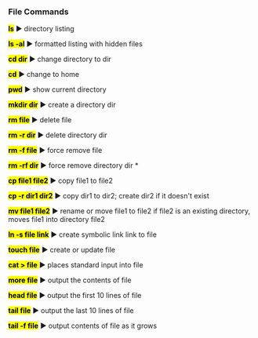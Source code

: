 ### File Commands

<mark>**ls**</mark> ► directory listing

<mark>**ls -al**</mark> ► formatted listing with hidden files

<mark>**cd dir**</mark> ► change directory to dir

<mark>**cd** </mark> ► change to home

<mark>**pwd**</mark> ► show current directory

<mark>**mkdir dir**</mark> ► create a directory dir

<mark>**rm file**</mark> ► delete file

<mark>**rm -r dir**</mark> ► delete directory dir

<mark>**rm -f file**</mark> ► force remove file

<mark>**rm -rf dir**</mark> ► force remove directory dir *

<mark>**cp file1 file2**</mark> ► copy file1 to file2

<mark>**cp -r dir1 dir2**</mark> ► copy dir1 to dir2; create dir2 if it doesn't exist

<mark>**mv file1 file2**</mark> ► rename or move file1 to file2 if file2 is an existing directory, moves file1 into directory file2

<mark>**ln -s file link**</mark> ► create symbolic link link to file

<mark>**touch file**</mark> ► create or update file

<mark>**cat > file** </mark> ► places standard input into file

<mark>**more file**</mark> ► output the contents of file

<mark>**head file**</mark> ► output the first 10 lines of file

<mark>**tail file**</mark> ► output the last 10 lines of file

<mark>**tail -f file**</mark> ► output contents of file as it grows

